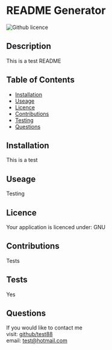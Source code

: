 # README Generator
![Github licence](https://img.shields.io/badge/your_licence:-GNU-blue.svg)
## Description
This is a test README
## Table of Contents
* [Installation](#installation)
* [Useage](#useage)
* [Licence](#licence)
* [Contributions](#contributors)
* [Testing](#tests)
* [Questions](#questions)
## Installation
This is a test
## Useage
Testing
## Licence
Your application is licenced under: GNU
## Contributions
Tests
## Tests
Yes
## Questions
If you would like to contact me<br>
visit: [github/test88](https://github.com/test88)<br>
email: test@hotmail.com

